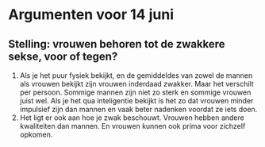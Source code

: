 # Argumenten voor 14 juni

## Stelling: vrouwen behoren tot de zwakkere sekse, voor of tegen?

1. Als je het puur fysiek bekijkt, en de gemiddeldes van zowel de mannen als vrouwen bekijkt zijn vrouwen inderdaad zwakker. Maar het verschilt per persoon. Sommige mannen zijn niet zo sterk en sommige vrouwen juist wel. Als je het qua inteligentie bekijkt is het zo dat vrouwen minder impulsief zijn dan mannen en vaak beter nadenken voordat ze iets doen.
2. Het ligt er ook aan hoe je zwak beschouwt. Vrouwen hebben andere kwaliteiten dan mannen. En vrouwen kunnen ook prima voor zichzelf opkomen.
